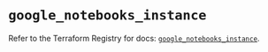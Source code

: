 # `google_notebooks_instance`

Refer to the Terraform Registry for docs: [`google_notebooks_instance`](https://registry.terraform.io/providers/hashicorp/google/6.25.0/docs/resources/notebooks_instance).
